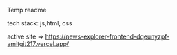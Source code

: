 Temp readme

tech stack: js,html, css

active site => https://news-explorer-frontend-dqeunyzpf-amitgit217.vercel.app/

